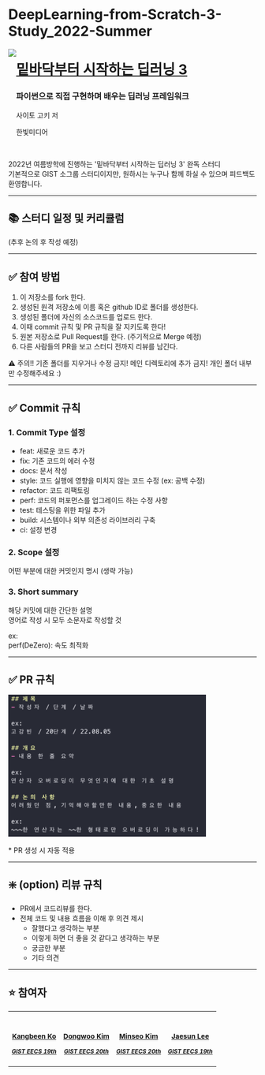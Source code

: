 # DeepLearning-from-Scratch-3-Study_2022-Summer
<p>
<a href="http://www.yes24.com/Product/Goods/95343845">  
<img src="https://github.com/WegraLee/deep-learning-from-scratch-3/blob/master/cover.jpg" height="200" align=left></a>
  <a href="http://www.yes24.com/Product/Goods/95343845">
  <h1>밑바닥부터 시작하는 딥러닝 3</h1></a>
  <h3>파이썬으로 직접 구현하며 배우는 딥러닝 프레임워크</h3>
  <p>사이토 고키 저</p>
  <p>한빛미디어</p>
</p>

<br>

2022년 여름방학에 진행하는 '밑바닥부터 시작하는 딥러닝 3' 완독 스터디<br>
기본적으로 GIST 소그룹 스터디이지만, 원하시는 누구나 함께 하실 수 있으며 피드백도 환영합니다.<br>

---

## 📚 스터디 일정 및 커리큘럼

(추후 논의 후 작성 예정)

---

## ✅ 참여 방법

1. 이 저장소를 fork 한다.
2. 생성된 원격 저장소에 이름 혹은 github ID로 폴더를 생성한다.
3. 생성된 폴더에 자신의 소스코드를 업로드 한다.
4. 이때 commit 규칙 및 PR 규칙을 잘 지키도록 한다!
5. 원본 저장소로 Pull Request를 한다. (주기적으로 Merge 예정)
6. 다른 사람들의 PR을 보고 스터디 전까지 리뷰를 남긴다.

⚠️ 주의!! 기존 폴더를 지우거나 수정 금지! 메인 디렉토리에 추가 금지! 개인 폴더 내부만 수정해주세요 :)

---

## ✅ Commit 규칙

### 1. Commit Type 설정
  - feat: 새로운 코드 추가
  - fix: 기존 코드의 에러 수정
  - docs: 문서 작성
  - style: 코드 실행에 영향을 미치지 않는 코드 수정 (ex: 공백 수정)
  - refactor: 코드 리팩토링
  - perf: 코드의 퍼포먼스를 업그레이드 하는 수정 사항
  - test: 테스팅을 위한 파일 추가
  - build: 시스템이나 외부 의존성 라이브러리 구축
  - ci: 설정 변경

### 2. Scope 설정
어떤 부분에 대한 커밋인지 명시 (생략 가능)

### 3. Short summary
해당 커밋에 대한 간단한 설명<br>
영어로 작성 시 모두 소문자로 작성할 것

ex:<br>
perf(DeZero): 속도 최적화

----

## ✅ PR 규칙

<img width="401" alt="image" src="pull-request-template.png">

<br>

\* PR 생성 시 자동 적용

----

## ❇️ (option) 리뷰 규칙

- PR에서 코드리뷰를 한다.
- 전체 코드 및 내용 흐름을 이해 후 의견 제시
  - 잘했다고 생각하는 부분
  - 이렇게 하면 더 좋을 것 같다고 생각하는 부분
  - 궁금한 부분
  - 기타 의견

----

## ⭐️ 참여자
<table>
  <tr>
    <td align="center">
      <a href="https://github.com/KevinTheRainmaker"><img src="https://github.com/KevinTheRainmaker.png" width="200" alt=""/>
        <sub>
          <h3>Kangbeen Ko</h3>
          <h5>GIST EECS 19th</h5>
        </sub></a>
      </td>
    <td align="center">
      <a href="https://github.com/dwjustin"><img src="https://github.com/dwjustin.png" width="200" alt=""/>
        <sub>
          <h3>Dongwoo Kim</h3>
          <h5>GIST EECS 20th</h5>
        </sub></a>
      </td>
    <td align="center">
      <a href="https://github.com/willystumblr"><img src="https://github.com/willystumblr.png" width="200" alt=""/>
        <sub>
          <h3>Minseo Kim</h3>
          <h5>GIST EECS 20th</h5>
        </sub></a>
      </td>
    <td align="center">
      <a href="https://github.com/Reelect"><img src="https://github.com/Reelect.png" width="200" alt=""/>
        <sub>
          <h3>Jaesun Lee</h3>
          <h5>GIST EECS 19th</h5>
        </sub></a>
      </td>
  </tr>
</table>

<br>
